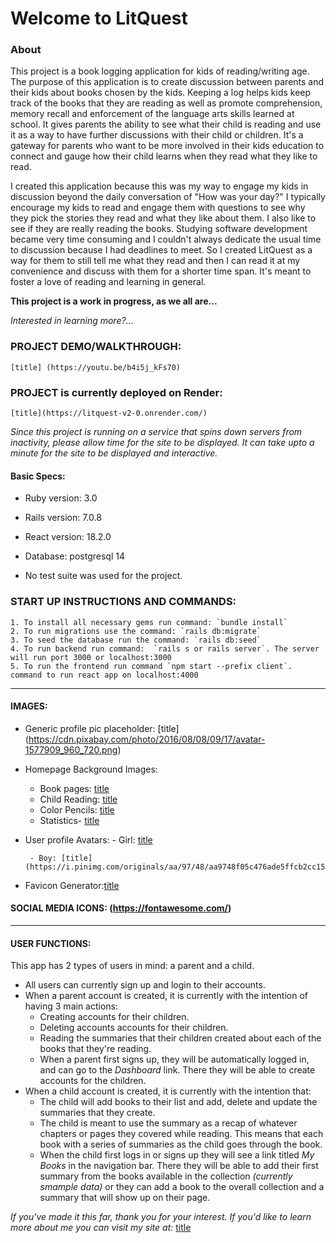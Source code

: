 # Welcome to LitQuest

### About
 This project is a book logging application for kids of reading/writing age. The purpose of this application is to create discussion between parents and their kids about books chosen by the kids. Keeping a log helps kids keep track of the books that they are reading as well as promote comprehension, memory recall and enforcement of the language arts skills learned at school. It gives parents the ability to see what their child is reading and use it as a way to have further discussions with their child or children. It's a gateway for parents who want to be more involved in their kids education to connect and gauge how their child learns when they read what they like to read. 

 I created this application because this was my way to engage my kids in discussion beyond the daily conversation of "How was your day?" I typically encourage my kids to read and engage them with questions to see why they pick the stories they read and what they like about them. I also like to see if they are really reading the books. Studying software development became very time consuming and I couldn't always dedicate the usual time to discussion because I had deadlines to meet. So I created LitQuest as a way for them to still tell me what they read and then I can read it at my convenience and discuss with them for a shorter time span.  It's meant to foster a love of reading and learning in general.

**This project is a work in progress, as we all are...**

*Interested in learning more?...*

### PROJECT DEMO/WALKTHROUGH: 
    [title] (https://youtu.be/b4i5j_kFs70)
### PROJECT is currently deployed on Render: 
    [title](https://litquest-v2-0.onrender.com/) 
*Since this project is running on a service that spins down servers from inactivity, please allow time for the site to be displayed. It can take upto a minute for the site to be displayed and interactive.*

#### Basic Specs:
* Ruby version: 3.0

* Rails version: 7.0.8

* React version: 18.2.0

* Database: postgresql 14

* No test suite was used for the project. 

### START UP INSTRUCTIONS AND COMMANDS:
    1. To install all necessary gems run command: `bundle install`
    2. To run migrations use the command: `rails db:migrate`
    3. To seed the database run the command: `rails db:seed`
    4. To run backend run command:  `rails s or rails server`. The server will run port 3000 or localhost:3000
    5. To run the frontend run command `npm start --prefix client`. command to run react app on localhost:4000

---

#### IMAGES:
- Generic profile pic placeholder:
    [title] (https://cdn.pixabay.com/photo/2016/08/08/09/17/avatar-1577909_960_720.png)
- Homepage Background Images: 
    - Book pages: [title](https://images.unsplash.com/photo-1457369804613-52c61a468e7d?q=80&w=3270&auto=format&fit=crop&ixlib=rb-4.0.3&ixid=M3wxMjA3fDB8MHxwaG90by1wYWdlfHx8fGVufDB8fHx8fA%3D%3D)
    - Child Reading: [title](https://images.unsplash.com/photo-1599689868384-59cb2b01bb21?q=80&w=1646&auto=format&fit=fill&ixlib=rb-4.0.3&ixid=M3wxMjA3fDB8MHxwaG90by1wYWdlfHx8fGVufDB8fHx8fA==)
    - Color Pencils: [title](https://images.unsplash.com/photo-1501349800519-48093d60bde0?q=80&w=1680&auto=format&fit=crop&ixlib=rb-4.0.3&ixid=M3wxMjA3fDB8MHxwaG90by1wYWdlfHx8fGVufDB8fHx8fA==)
    - Statistics- [title](https://www.thenationalliteracyinstitute.com/literacy-statistics)
- User profile Avatars:
       - Girl: [title](https://img.freepik.com/free-vector/hand-drawn-caricature-illustration_23-2149871987.jpg?size=338&ext=jpg&ga=GA1.1.386372595.1697932800&semt=ais)

       - Boy: [title](https://i.pinimg.com/originals/aa/97/48/aa9748f05c476ade5ffcb2cc15643372.png)
- Favicon Generator:[title](https://favicon.io/favicon-generator/)

#### SOCIAL MEDIA ICONS: (https://fontawesome.com/)

---

#### USER FUNCTIONS: 
This app has 2 types of users in mind: a parent and a child.
- All users can currently sign up and login to their accounts. 
- When a parent account is created, it is currently with the intention of having 3 main actions: 
    - Creating accounts for their children.
     - Deleting accounts accounts for their children.
    - Reading the summaries that their children created about each of the books that they're reading. 
    - When a parent first signs up, they will be automatically logged in, and can go to the *Dashboard* link. There they will be able to create accounts for the children. 
- When a child account is created, it is currently with the intention that:
    - The child will add books to their list and add, delete and update the summaries that they create.
    - The child is meant to use the summary as a recap of whatever chapters or pages they covered while reading. This means that each book with a series of summaries as the child goes through the book.
    - When the child first logs in or signs up they will see a link titled *My Books* in the navigation bar. There they will be able to add their first summary from the books available in the collection *(currently smample data)* or they can add a book to the overall collection and a summary that will show up on their page. 

*If you've made it this far, thank you for your interest. If you'd like to learn more about me you can visit my site at:*
[title](https://www.ambarindev.com/)